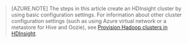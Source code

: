 
> [AZURE.NOTE]
> The steps in this article create an HDInsight cluster by using basic configuration settings. For information about other cluster configuration settings (such as using Azure virtual network or a metastore for Hive and Oozie), see [Provision Hadoop clusters in HDInsight](/documentation/articles/hdinsight-provision-clusters-v1/).
> 
> 

